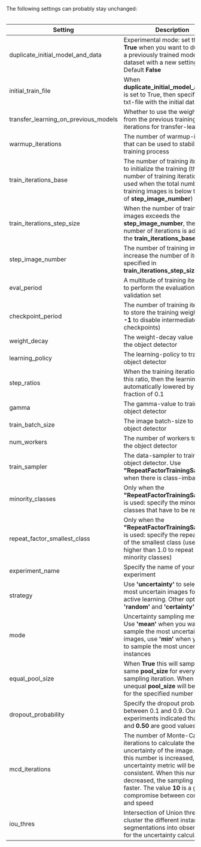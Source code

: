 The following settings can probably stay unchanged: <br/> <br/>

| Setting        			| Description        													|
| --------------------------------------|-----------------------------------------------------------------------------------------------------------------------|
| duplicate_initial_model_and_data	| Experimental mode: set this to **True** when you want to duplicate a previously trained model and dataset with a new settings-file. Default **False**	|
| initial_train_file			| When **duplicate_initial_model_and_data** is set to True, then specify the txt-file with the initial dataset.		|
| transfer_learning_on_previous_models	| Whether to use the weight-files from the previous training iterations for transfer-learning				|
| warmup_iterations			| The number of warmup-iterations that can be used to stabilize the training process 			 		|
| train_iterations_base			| The number of training iterations to initialize the training (this number of training iterations is used when the total number of training images is below the value of **step_image_number**)								 			 		|
| train_iterations_step_size		| When the number of training images exceeds the **step_image_number**, then this number of iterations is added to the **train_iterations_base**																	|
| step_image_number			| The number of training images to increase the number of iterations specified in **train_iterations_step_size**	|
| eval_period				| A multitude of training iterations to perform the evaluation on the validation set					|
| checkpoint_period			| The number of training iterations to store the training weights (use **-1** to disable intermediate checkpoints)	|
| weight_decay	 			| The weight-decay value to train the object detector									|
| learning_policy 			| The learning-policy to train the object detector									|
| step_ratios				| When the training iterations reach this ratio, then the learning rate is automatically lowered by a fraction of 0.1 	|
| gamma		 			| The gamma-value to train the object detector										|
| train_batch_size 			| The image batch-size to train the object detector									|
| num_workers	 			| The number of workers to train the object detector									|
| train_sampler	 			| The data-sampler to train the object detector. Use **"RepeatFactorTrainingSampler"**, when there is class-imbalance	|
| minority_classes 			| Only when the **"RepeatFactorTrainingSampler"** is used: specify the minority-classes that have to be repeated	|
| repeat_factor_smallest_class		| Only when the **"RepeatFactorTrainingSampler"** is used: specify the repeat-factor of the smallest class (use a value higher than 1.0 to repeat the minority classes)																	|
| experiment_name			| Specify the name of your experiment											|
| strategy				| Use **'uncertainty'** to select the most uncertain images for the active learning. Other options are **'random'** and **'certainty'** |
| mode					| Uncertainty sampling method. Use **'mean'** when you want to sample the most uncertain images, use **'min'** when you want to sample the most uncertain instances																	|
| equal_pool_size			| When **True** this will sample the same **pool_size** for every sampling iteration. When **False**, an unequal **pool_size** will be sampled for the specified number of loops															|
| dropout_probability			| Specify the dropout probability between 0.1 and 0.9. Our experiments indicated that **0.25** and **0.50** are good values	|
| mcd_iterations			| The number of Monte-Carlo iterations to calculate the uncertainty of the image. When this number is increased, the uncertainty metric will be more consistent. When this number is decreased, the sampling will be faster. The value **10** is a good compromise between consistency and speed	|
| iou_thres				| Intersection of Union threshold to cluster the different instance segmentations into observations for the uncertainty calculation																			|
<br/>
